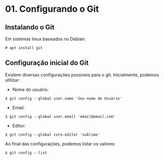# 01. Configurando o Git

## Instalando o Git

Em sistemas linux baseados no Debian:

```
# apt install git
```

## Configuração inicial do Git

Existem diversas configurações possíveis para o git. Inicialmente, podemos utilizar:

- Nome do usuário:

```
$ git config --global user.name 'Seu nome de Usuário'
```

- Email:

```
$ git config --global user.email 'email@email.com'
```

- Editor:

```
$ git config --global core.editor 'sublime'
```

Ao final das configurações, podemos listar os valores:

```
$ git config --list
```